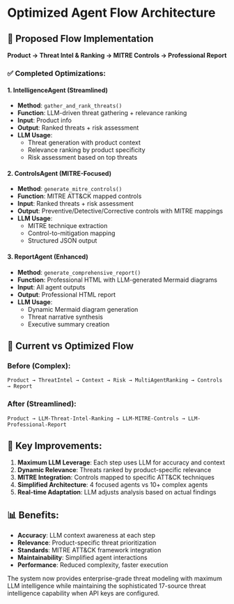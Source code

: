 # Optimized Agent Flow Architecture

## 🎯 Proposed Flow Implementation

**Product → Threat Intel & Ranking → MITRE Controls → Professional Report**

### ✅ Completed Optimizations:

#### 1. **IntelligenceAgent** (Streamlined)
- **Method**: `gather_and_rank_threats()` 
- **Function**: LLM-driven threat gathering + relevance ranking
- **Input**: Product info
- **Output**: Ranked threats + risk assessment
- **LLM Usage**: 
  - Threat generation with product context
  - Relevance ranking by product specificity
  - Risk assessment based on top threats

#### 2. **ControlsAgent** (MITRE-Focused)
- **Method**: `generate_mitre_controls()`
- **Function**: MITRE ATT&CK mapped controls
- **Input**: Ranked threats + risk assessment
- **Output**: Preventive/Detective/Corrective controls with MITRE mappings
- **LLM Usage**: 
  - MITRE technique extraction
  - Control-to-mitigation mapping
  - Structured JSON output

#### 3. **ReportAgent** (Enhanced)
- **Method**: `generate_comprehensive_report()`
- **Function**: Professional HTML with LLM-generated Mermaid diagrams
- **Input**: All agent outputs
- **Output**: Professional HTML report
- **LLM Usage**:
  - Dynamic Mermaid diagram generation
  - Threat narrative synthesis
  - Executive summary creation

## 🔄 Current vs Optimized Flow

### Before (Complex):
```
Product → ThreatIntel → Context → Risk → MultiAgentRanking → Controls → Report
```

### After (Streamlined):
```
Product → LLM-Threat-Intel-Ranking → LLM-MITRE-Controls → LLM-Professional-Report
```

## 🎯 Key Improvements:

1. **Maximum LLM Leverage**: Each step uses LLM for accuracy and context
2. **Dynamic Relevance**: Threats ranked by product-specific relevance
3. **MITRE Integration**: Controls mapped to specific ATT&CK techniques
4. **Simplified Architecture**: 4 focused agents vs 10+ complex agents
5. **Real-time Adaptation**: LLM adjusts analysis based on actual findings

## 📊 Benefits:

- **Accuracy**: LLM context awareness at each step
- **Relevance**: Product-specific threat prioritization  
- **Standards**: MITRE ATT&CK framework integration
- **Maintainability**: Simplified agent interactions
- **Performance**: Reduced complexity, faster execution

The system now provides enterprise-grade threat modeling with maximum LLM intelligence while maintaining the sophisticated 17-source threat intelligence capability when API keys are configured.